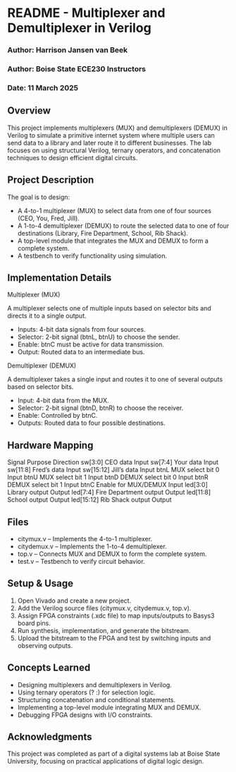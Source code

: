 # README - Multiplexer and Demultiplexer in Verilog
### Author: Harrison Jansen van Beek
### Author: Boise State ECE230 Instructors
### Date: 11 March 2025

## Overview

This project implements multiplexers (MUX) and demultiplexers (DEMUX) in Verilog to simulate a primitive internet system where multiple users can send data to a library and later route it to different businesses. The lab focuses on using structural Verilog, ternary operators, and concatenation techniques to design efficient digital circuits.

## Project Description

The goal is to design:
* A 4-to-1 multiplexer (MUX) to select data from one of four sources (CEO, You, Fred, Jill).
* A 1-to-4 demultiplexer (DEMUX) to route the selected data to one of four destinations (Library, Fire Department, School, Rib Shack).
* A top-level module that integrates the MUX and DEMUX to form a complete system.
* A testbench to verify functionality using simulation.

## Implementation Details

Multiplexer (MUX)

A multiplexer selects one of multiple inputs based on selector bits and directs it to a single output.
* Inputs: 4-bit data signals from four sources.
* Selector: 2-bit signal (btnL, btnU) to choose the sender.
* Enable: btnC must be active for data transmission.
* Output: Routed data to an intermediate bus.

Demultiplexer (DEMUX)

A demultiplexer takes a single input and routes it to one of several outputs based on selector bits.
* Input: 4-bit data from the MUX.
* Selector: 2-bit signal (btnD, btnR) to choose the receiver.
* Enable: Controlled by btnC.
* Outputs: Routed data to four possible destinations.

## Hardware Mapping

Signal	Purpose	Direction
sw[3:0]	CEO data	Input
sw[7:4]	Your data	Input
sw[11:8]	Fred’s data	Input
sw[15:12]	Jill’s data	Input
btnL	MUX select bit 0	Input
btnU	MUX select bit 1	Input
btnD	DEMUX select bit 0	Input
btnR	DEMUX select bit 1	Input
btnC	Enable for MUX/DEMUX	Input
led[3:0]	Library output	Output
led[7:4]	Fire Department output	Output
led[11:8]	School output	Output
led[15:12]	Rib Shack output	Output

## Files
* citymux.v – Implements the 4-to-1 multiplexer.
* citydemux.v – Implements the 1-to-4 demultiplexer.
* top.v – Connects MUX and DEMUX to form the complete system.
* test.v – Testbench to verify circuit behavior.

## Setup & Usage
1.	Open Vivado and create a new project.
2.	Add the Verilog source files (citymux.v, citydemux.v, top.v).
3.	Assign FPGA constraints (.xdc file) to map inputs/outputs to Basys3 board pins.
4.	Run synthesis, implementation, and generate the bitstream.
5.	Upload the bitstream to the FPGA and test by switching inputs and observing outputs.

## Concepts Learned
* Designing multiplexers and demultiplexers in Verilog.
* Using ternary operators (? :) for selection logic.
* Structuring concatenation and conditional statements.
* Implementing a top-level module integrating MUX and DEMUX.
* Debugging FPGA designs with I/O constraints.

## Acknowledgments

This project was completed as part of a digital systems lab at Boise State University, focusing on practical applications of digital logic design.

